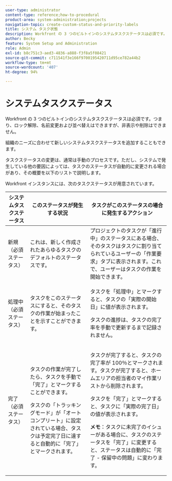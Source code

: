 ```yaml
---
user-type: administrator
content-type: reference;how-to-procedural
product-area: system-administration;projects
navigation-topic: create-custom-status-and-priority-labels
title: システム タスク状態
description: Workfront の 3 つのビルトインのシステムタスクステータスは必須です。つまり、ロック解除、名前変更および並べ替えはできますが、非表示や削除はできません。組織のニーズに合わせて新しいシステムタスクステータスを追加することもできます。タスクステータスの変更は通常は手動のプロセスですが、システムで発生している他の要因によっては、タスクのステータスが自動的に変更される場合もあります。
author: Becky
feature: System Setup and Administration
role: Admin
exl-id: b8c751c3-aed3-4836-a888-f3f8a5f08421
source-git-commit: c711541f3e166f9700195420711d95ce782a44b2
workflow-type: tm+mt
source-wordcount: '407'
ht-degree: 94%

---
```


# システムタスクステータス

Workfront の 3 つのビルトインのシステムタスクステータスは必須です。つまり、ロック解除、名前変更および並べ替えはできますが、非表示や削除はできません。

組織のニーズに合わせて新しいシステムタスクステータスを追加することもできます。

タスクステータスの変更は、通常は手動のプロセスです。ただし、システムで発生している他の要因によっては、タスクのステータスが自動的に変更される場合があり、その概要を以下のリストで説明します。

Workfront インスタンスには、次のタスクステータスが用意されています。

<table style="table-layout:auto"> 
 <col> 
 <col> 
 <col> 
 <thead> 
  <tr> 
   <th>システムタスクステータス</th> 
   <th>このステータスが発生する状況</th> 
   <th>タスクがこのステータスの場合に発生するアクション</th> 
  </tr> 
 </thead> 
 <tbody> 
  <tr> 
   <td>新規（必須ステータス）</td> 
   <td>これは、新しく作成されたあらゆるタスクのデフォルトのステータスです。</td> 
   <td>プロジェクトのタスクが「進行中」のステータスにある場合、そのタスクはタスクに割り当てられているユーザーの「作業要求」タブに表示されます。これで、ユーザーはタスクの作業を開始できます。</td> 
  </tr> 
  <tr> 
   <td>処理中（必須ステータス）</td> 
   <td>タスクをこのステータスにすると、そのタスクの作業が始まったことを示すことができます。</td> 
   <td> <p>タスクを「処理中」とマークすると、タスクの「実際の開始日」に値が表示されます。</p> <p>タスクの進捗は、タスクの完了率を手動で更新するまで記録されません。</p> </td> 
  </tr> 
  <tr> 
   <td>完了（必須ステータス）</td> 
   <td> <p>タスクの作業が完了したら、タスクを手動で「完了」とマークすることができます。</p> <p>タスクの「トラッキングモード」が「オートコンプリート」に設定されている場合、タスクは予定完了日に達すると自動的に「完了」とマークされます。</p> </td> 
   <td> <p>タスクが完了すると、タスクの完了率が 100％とマークされます。タスクが完了すると、ホームエリアの担当者のマイ作業リストから削除されます。</p> <p>タスクを「完了」とマークすると、タスクに「実際の完了日」の値が表示されます。</p> <p><b>メモ</b>：タスクに未完了のイシューがある場合に、タスクのステータスを「完了」に変更すると、ステータスは自動的に「完了 - 保留中の問題」に変わります。</p> </td> 
  </tr> 
 </tbody> 
</table>
